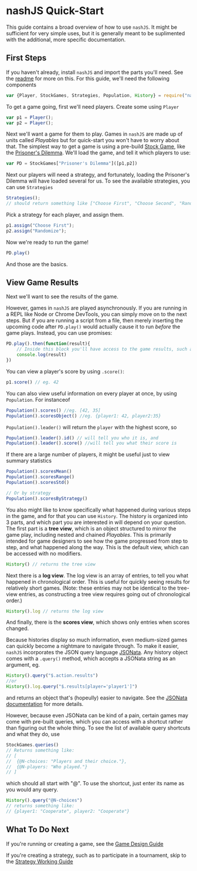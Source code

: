 # nashJS Quick-Start

This guide contains a broad overview of how to use `nashJS`. It might be sufficient for very simple uses, but it is generally meant to be suplimented with the additional, more specific documentation.

## First Steps

If you haven't already, install `nashJS` and import the parts you'll need. See the [readme](../README.md) for more on this. For this guide, we'll need the following components
```js
var {Player, StockGames, Strategies, Population, History} = require("nashJS")
```

To get a game going, first we'll need players. Create some using `Player`

```js
var p1 = Player();
var p2 = Player();
```

Next we'll want a game for them to play. Games in `nashJS` are made up of units called _Playables_ but for quick-start you won't have to worry about that. The simplest way to get a game is using a pre-build [Stock Game](./stock-games/index.md), like the [Prisoner's Dilemma](./stock-games/prisoner-dilemma.md). We'll load the game, and tell it which players to use:

```js
var PD = StockGames["Prisoner's Dilemma"]([p1,p2])
```

Next our players will need a strategy, and fortunately, loading the Prisoner's Dilemma will have loaded several for us. To see the available strategies, you can use `Strategies`

```js
Strategies();
// should return something like ["Choose First", "Choose Second", "Randomize"]
```

Pick a strategy for each player, and assign them.
```js
p1.assign("Choose First");
p2.assign("Randomize");
```

Now we're ready to run the game!

```js
PD.play()
```

And those are the basics.

## View Game Results

Next we'll want to see the results of the game.

However, games in `nashJS` are played asynchronously. If you are running in a REPL like Node or Chrome DevTools, you can simply move on to the next steps. But if you are running a script from a file, then merely inserting the upcoming code after `PD.play()` would actually cause it to run _before_ the game plays. Instead, you can use promises:

```js
PD.play().then(function(result){
	// Inside this block you'll have access to the game results, such as by doing
	console.log(result)
})
```

You can view a player's score by using `.score()`:
```js
p1.score() // eg. 42
```

You can also view useful information on every player at once, by using `Population`. For instanceof
```js
Population().scores() //eg. [42, 35]
Population().scoresObject() //eg. {player1: 42, player2:35}
```

`Population().leader()` will return the `player` with the highest score, so
```js
Population().leader().id() // will tell you who it is, and
Population().leader().score() //will tell you what their score is
```

If there are a large number of players, it might be useful just to view summary statistics
```js
Population().scoresMean()
Population().scoresRange()
Population().scoresStd()

// Or by strategy
Population().scoresByStrategy()
```

You also might like to know specifically what happened during various steps in the game, and for that you can use `History`. The history is organized into 3 parts, and which part you are interested in will depend on your question. The first part is a **tree view**, which is an object structured to mirror the game play, including nested and chained _Playables_. This is primarily intended for game designers to see how the game progressed from step to step, and what happened along the way. This is the default view, which can be accessed with no modifiers.

```js
History() // returns the tree view
```

Next there is a **log view**. The log view is an array of entries, to tell you what happened in chronological order. This is useful for quickly seeing results for relatively short games. (Note: these entries may not be identical to the tree-view entries, as constructing a tree view requires going out of chronological order.)

```js
History().log // returns the log view
```

And finally, there is the **scores view**, which shows only entries when scores changed.

Because histories display so much information, even medium-sized games can quickly become a nightmare to navigate through. To make it easier, `nashJS` incorporates the JSON query language [JSONata](http://jsonata.org/). Any history object comes with a `.query()` method, which accepts a JSONata string as an argument, eg.
```js
History().query("$.action.results")
//or
History().log.query("$.results[player='player1']")
```
and returns an object that's (hopeully) easier to navigate. See the [JSONata documentation](http://docs.jsonata.org/) for more details.

However, because even JSONata can be kind of a pain, certain games may come with pre-built queries, which you can access with a shortcut rather than figuring out the whole thing. To see the list of available query shortcuts and what they do, use
```js
StockGames.queries()
// Returns something like:
// [
//  {@N-choices: "Players and their choice."},
//  {@N-players: "Who played."}
// ]
```
which should all start with "@". To use the shortcut, just enter its name as you would any query.
```js
History().query("@N-choices")
// returns something like:
// {player1: "Cooperate", player2: "Cooperate"}
```


## What To Do Next

If you're running or creating a game, see the [Game Design Guide](./game-design.md)

If you're creating a strategy, such as to participate in a tournament, skip to the [Strategy Working Guide](./strategy-working.md)
